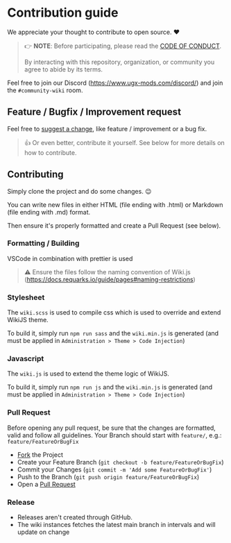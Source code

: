 # Contribution guide

We appreciate your thought to contribute to open source. :heart:

> 👉 **NOTE**: Before participating, please read the [CODE OF CONDUCT](/CODE_OF_CONDUCT).
>
> By interacting with this repository, organization, or community you agree to abide by its terms.

Feel free to join our Discord (https://www.ugx-mods.com/discord/) and join the `#community-wiki` room.

## Feature / Bugfix / Improvement request

Feel free to [suggest a change](/issues/new), like feature / improvement or a bug fix.

> 👍 Or even better, contribute it yourself. See below for more details on how to contribute.

## Contributing

Simply clone the project and do some changes. :wink:

You can write new files in either HTML (file ending with .html) or Markdown (file ending with .md) format.

Then ensure it's properly formatted and create a Pull Request (see below).

### Formatting / Building

VSCode in combination with prettier is used

> ⚠️ Ensure the files follow the naming convention of Wiki.js (https://docs.requarks.io/guide/pages#naming-restrictions)

### Stylesheet

The `wiki.scss` is used to compile css which is used  to override and extend WikiJS theme.

To build it, simply run `npm run sass` and the `wiki.min.js` is generated (and must be applied in `Administration > Theme > Code Injection`)

### Javascript

The `wiki.js` is used to extend the theme logic of WikiJS.

To build it, simply run `npm run js` and the `wiki.min.js` is generated (and must be applied in `Administration > Theme > Code Injection`)

### Pull Request

Before opening any pull request, be sure that the changes are formatted, valid and follow all guidelines.
Your Branch should start with `feature/`, e.g.: `feature/FeatureOrBugFix`

- [Fork](/fork) the Project
- Create your Feature Branch (`git checkout -b feature/FeatureOrBugFix`)
- Commit your Changes (`git commit -m 'Add some FeatureOrBugFix'`)
- Push to the Branch (`git push origin feature/FeatureOrBugFix`)
- Open a [Pull Request](/compare)

### Release

- Releases aren't created through GitHub.
- The wiki instances fetches the latest main branch in intervals and will update on change
